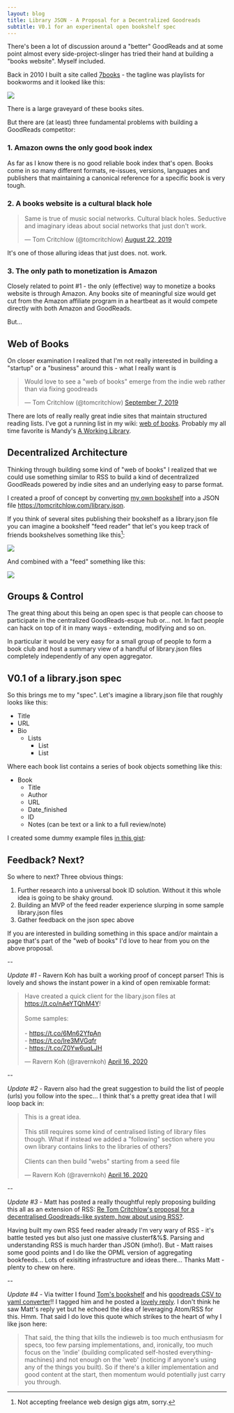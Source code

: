 ```yaml
---
layout: blog
title: Library JSON - A Proposal for a Decentralized Goodreads
subtitle: V0.1 for an experimental open bookshelf spec
---
```


There's been a lot of discussion around a "better" GoodReads and at some point almost every side-project-slinger has tried their hand at building a "books website". Myself included.

Back in 2010 I built a site called [7books](https://tomcritchlow.com/projects/7books/) - the tagline was playlists for bookworms and it looked like this:

![](/images/projects/7books.png)

There is a large graveyard of these books sites.

But there are (at least) three fundamental problems with building a GoodReads competitor:

### 1. Amazon owns the only good book index

As far as I know there is no good reliable book index that's open. Books come in so many different formats, re-issues, versions, languages and publishers that maintaining a canonical reference for a specific book is very tough.

### 2. A books website is a cultural black hole

<blockquote class="twitter-tweet"><p lang="en" dir="ltr">Same is true of music social networks. Cultural black holes. Seductive and imaginary ideas about social networks that just don&#39;t work.</p>&mdash; Tom Critchlow (@tomcritchlow) <a href="https://twitter.com/tomcritchlow/status/1164386179187433472?ref_src=twsrc%5Etfw">August 22, 2019</a></blockquote> <script async src="https://platform.twitter.com/widgets.js" charset="utf-8"></script>

It's one of those alluring ideas that just does. not. work.

### 3. The only path to monetization is Amazon

Closely related to point #1 - the only (effective) way to monetize a books website is through Amazon. Any books site of meaningful size would get cut from the Amazon affiliate program in a heartbeat as it would compete directly with both Amazon and GoodReads.

But...

## Web of Books

On closer examination I realized that I'm not really interested in building a "startup" or a "business" around this - what I really want is 

<blockquote class="twitter-tweet" data-conversation="none"><p lang="en" dir="ltr">Would love to see a &quot;web of books&quot; emerge from the indie web rather than via fixing goodreads</p>&mdash; Tom Critchlow (@tomcritchlow) <a href="https://twitter.com/tomcritchlow/status/1170340177702785024?ref_src=twsrc%5Etfw">September 7, 2019</a></blockquote> <script async src="https://platform.twitter.com/widgets.js" charset="utf-8"></script>

There are lots of really really great indie sites that maintain structured reading lists. I've got a running list in my wiki: [web of books](https://tomcritchlow.com/wiki/books/bookshelves/). Probably my all time favorite is Mandy's [A Working Library](https://aworkinglibrary.com/).

## Decentralized Architecture

Thinking through building some kind of "web of books" I realized that we could use something similar to RSS to build a kind of decentralized GoodReads powered by indie sites and an underlying easy to parse format.

I created a proof of concept by converting [my own bookshelf](https://tomcritchlow.com/wiki/books/books-read/) into a JSON file <https://tomcritchlow.com/library.json>.

If you think of several sites publishing their bookshelf as a library.json file you can imagine a bookshelf "feed reader" that let's you keep track of friends bookshelves something like this[^loldesign]:

[^loldesign]: Not accepting freelance web design gigs atm, sorry.

![](/images/library-json.png)

And combined with a "feed" something like this:

![](/images/library-json-feed.png)

## Groups & Control

The great thing about this being an open spec is that people can choose to participate in the centralized GoodReads-esque hub or... not. In fact people can hack on top of it in many ways - extending, modifying and so on.

In particular it would be very easy for a small group of people to form a book club and host a summary view of a handful of library.json files completely independently of any open aggregator.

## V0.1 of a library.json spec

So this brings me to my "spec". Let's imagine a library.json file that roughly looks like this:

- Title
- URL
- Bio
    - Lists
        - List
        - List

Where each book list contains a series of book objects something like this:

- Book
    - Title
    - Author
    - URL
    - Date_finished
    - ID
    - Notes (can be text or a link to a full review/note)

I created some dummy example files [in this gist](https://gist.github.com/tomcritchlow/a4a9c8064a97a997fbbad4c338748173):

<script src="https://gist.github.com/tomcritchlow/a4a9c8064a97a997fbbad4c338748173.js"></script>

## Feedback? Next?

So where to next? Three obvious things:

1. Further research into a universal book ID solution. Without it this whole idea is going to be shaky ground.
2. Building an MVP of the feed reader experience slurping in some sample library.json files
3. Gather feedback on the json spec above

If you are interested in building something in this space and/or maintain a page that's part of the "web of books" I'd love to hear from you on the above proposal.

--

*Update #1* - Ravern Koh has built a working proof of concept parser! This is lovely and shows the instant power in a kind of open remixable format:

<blockquote class="twitter-tweet" data-conversation="none"><p lang="en" dir="ltr">Have created a quick client for the libary.json files at <a href="https://t.co/nAeYTQhM4Y">https://t.co/nAeYTQhM4Y</a>!<br><br>Some samples:<br><br>- <a href="https://t.co/6Mn62YfpAn">https://t.co/6Mn62YfpAn</a><br>- <a href="https://t.co/Ire3MVGqfr">https://t.co/Ire3MVGqfr</a><br>- <a href="https://t.co/Z0Yw6uqLJH">https://t.co/Z0Yw6uqLJH</a></p>&mdash; Ravern Koh (@ravernkoh) <a href="https://twitter.com/ravernkoh/status/1250755193798397952?ref_src=twsrc%5Etfw">April 16, 2020</a></blockquote> <script async src="https://platform.twitter.com/widgets.js" charset="utf-8"></script>

--

*Update #2* - Ravern also had the great suggestion to build the list of people (urls) you follow into the spec... I think that's a pretty great idea that I will loop back in:

<blockquote class="twitter-tweet" data-conversation="none"><p lang="en" dir="ltr">This is a great idea.<br><br>This still requires some kind of centralised listing of library files though. What if instead we added a &quot;following&quot; section where you own library contains links to the libraries of others?<br><br>Clients can then build &quot;webs&quot; starting from a seed file</p>&mdash; Ravern Koh (@ravernkoh) <a href="https://twitter.com/ravernkoh/status/1250654173701369856?ref_src=twsrc%5Etfw">April 16, 2020</a></blockquote> <script async src="https://platform.twitter.com/widgets.js" charset="utf-8"></script>

--

*Update #3* - Matt has posted a really thoughtful reply proposing building this all as an extension of RSS: [Re Tom Critchlow's proposal for a decentralised Goodreads-like system, how about using RSS?](http://interconnected.org/home/2020/04/16/rss_for_books).

Having built my own RSS feed reader already I'm very wary of RSS - it's battle tested yes but also just one massive clusterf&%$. Parsing and understanding RSS is much harder than JSON (imho!). But - Matt raises some good points and I do like the OPML version of aggregating bookfeeds... Lots of exisiting infrastructure and ideas there... Thanks Matt - plenty to chew on here.

--

*Update #4* - Via twitter I found [Tom's bookshelf](https://macwright.org/reading/) and his [goodreads CSV to yaml converter](https://macwright.org/2017/12/11/indieweb-reading.html)!! I tagged him and he posted a [lovely reply](https://gist.github.com/tmcw/f88e31265363569ffcdcb709148fc8e8). I don't think he saw Matt's reply yet but he echoed the idea of leveraging Atom/RSS for this. Hmm. That said I do love this quote which strikes to the heart of why I like json here:

>That said, the thing that kills the indieweb is too much enthusiasm for specs, too few parsing implementations, and, ironically, too much focus on the 'indie' (building complicated self-hosted everything-machines) and not enough on the 'web' (noticing if anyone's using any of the things you built). So if there's a killer implementation and good content at the start, then momentum would potentially just carry you through.